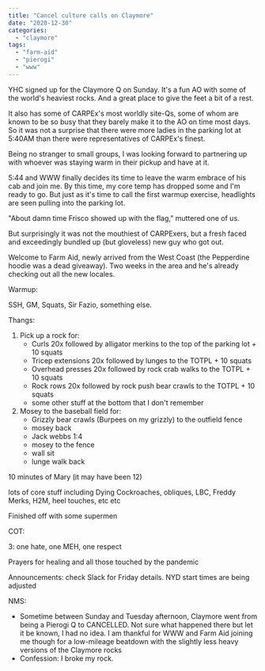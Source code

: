 ```yaml
---
title: "Cancel culture calls on Claymore"
date: "2020-12-30"
categories: 
  - "claymore"
tags: 
  - "farm-aid"
  - "pierogi"
  - "www"
---
```


YHC signed up for the Claymore Q on Sunday. It's a fun AO with some of the world's heaviest rocks. And a great place to give the feet a bit of a rest.

It also has some of CARPEx's most worldly site-Qs, some of whom are known to be so busy that they barely make it to the AO on time most days. So it was not a surprise that there were more ladies in the parking lot at 5:40AM than there were representatives of CARPEx's finest.

Being no stranger to small groups, I was looking forward to partnering up with whoever was staying warm in their pickup and have at it.

5:44 and WWW finally decides its time to leave the warm embrace of his cab and join me. By this time, my core temp has dropped some and I'm ready to go. But just as it's time to call the first warmup exercise, headlights are seen pulling into the parking lot.

"About damn time Frisco showed up with the flag," muttered one of us.

But surprisingly it was not the mouthiest of CARPExers, but a fresh faced and exceedingly bundled up (but gloveless) new guy who got out.

Welcome to Farm Aid, newly arrived from the West Coast (the Pepperdine hoodie was a dead giveaway). Two weeks in the area and he's already checking out all the new locales.

Warmup:

SSH, GM, Squats, Sir Fazio, something else.

Thangs:

1. Pick up a rock for:
    - Curls 20x followed by alligator merkins to the top of the parking lot + 10 squats
    - Tricep extensions 20x followed by lunges to the TOTPL + 10 squats
    - Overhead presses 20x followed by rock crab walks to the TOTPL + 10 squats
    - Rock rows 20x followed by rock push bear crawls to the TOTPL + 10 squats
    - some other stuff at the bottom that I don't remember
2. Mosey to the baseball field for:
    - Grizzly bear crawls (Burpees on my grizzly) to the outfield fence
    - mosey back
    - Jack webbs 1:4
    - mosey to the fence
    - wall sit
    - lunge walk back

10 minutes of Mary (it may have been 12)

lots of core stuff including Dying Cockroaches, obliques, LBC, Freddy Merks, H2M, heel touches, etc etc

Finished off with some supermen

COT:

3: one hate, one MEH, one respect

Prayers for healing and all those touched by the pandemic

Announcements: check Slack for Friday details. NYD start times are being adjusted

NMS:

- Sometime between Sunday and Tuesday afternoon, Claymore went from being a Pierogi Q to CANCELLED. Not sure what happened there but let it be known, I had no idea. I am thankful for WWW and Farm Aid joining me though for a low-mileage beatdown with the slightly less heavy versions of the Claymore rocks
- Confession: I broke my rock.
